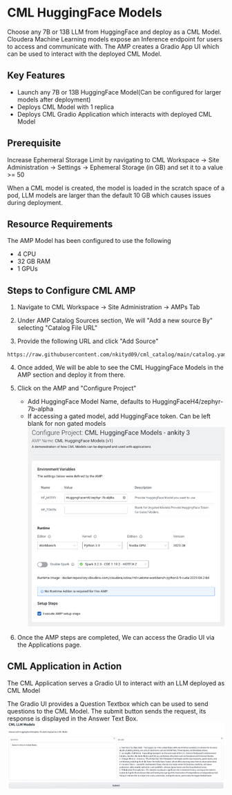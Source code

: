 # CML HuggingFace Models

Choose any 7B or 13B LLM from HuggingFace and deploy as a CML Model. Cloudera Machine Learning models expose an Inference endpoint for users to access and communicate with. The AMP creates a Gradio App UI which can be used to interact with the deployed CML Model.

## Key Features
- Launch any 7B or 13B HuggingFace Model(Can be configured for larger models after deployment)
- Deploys CML Model with 1 replica
- Deploys CML Gradio Application which interacts with deployed CML Model

## Prerequisite
Increase Ephemeral Storage Limit by navigating to CML Workspace -> Site Administration -> Settings -> Ephemeral Storage (in GB) and set it to a value >= 50

When a CML model is created, the model is loaded in the scratch space of a pod, LLM models are larger than the default 10 GB which causes issues during deployment.

## Resource Requirements
The AMP Model has been configured to use the following
- 4 CPU
- 32 GB RAM
- 1 GPUs

## Steps to Configure CML AMP
1. Navigate to CML Workspace -> Site Administration -> AMPs Tab

2. Under AMP Catalog Sources section, We will "Add a new source By" selecting "Catalog File URL"

3. Provide the following URL and click "Add Source"
```
https://raw.githubusercontent.com/nkityd09/cml_catalog/main/catalog.yaml
```

4. Once added, We will be able to see the CML HuggingFace Models in the AMP section and deploy it from there.

5. Click on the AMP and "Configure Project"
   - Add HuggingFace Model Name, defaults to HuggingFaceH4/zephyr-7b-alpha
   - If accessing a gated model, add HuggingFace token. Can be left blank for non gated models
![Configuring AMP](images/configuring_amp.png)

6. Once the AMP steps are completed, We can access the Gradio UI via the Applications page.

## CML Application in Action

The CML Application serves a Gradio UI to interact with an LLM deployed as CML Model

The Gradio UI provides a Question Textbox which can be used to send questions to the CML Model. The submit button sends the request, its response is displayed in the Answer Text Box. 
![Application UI](images/cml_hf_ui.png)
